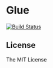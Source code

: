 # Glue #

[![Build Status](https://secure.travis-ci.org/k1LoW/glue.png?branch=master)](http://travis-ci.org/k1LoW/glue)

## License ##

The MIT License
